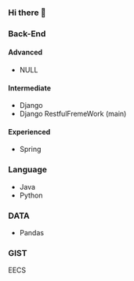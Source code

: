 ### Hi there 👋

<!--
**jclee0109/jclee0109** is a ✨ _special_ ✨ repository because its `README.md` (this file) appears on your GitHub profile.

Here are some ideas to get you started:

- 🔭 I’m currently working on ...
- 🌱 I’m currently learning ...
- 👯 I’m looking to collaborate on ...
- 🤔 I’m looking for help with ...
- 💬 Ask me about ...
- 📫 How to reach me: ...
- 😄 Pronouns: ...
- ⚡ Fun fact: ...
-->

### Back-End
  #### Advanced
  - NULL

  #### Intermediate
  - Django 
  - Django RestfulFremeWork (main)

  #### Experienced
  - Spring
### Language
- Java
- Python

### DATA
- Pandas

### GIST
EECS
